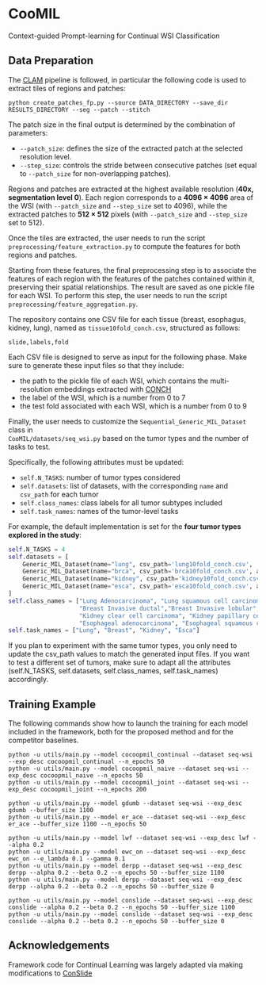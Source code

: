 # CooMIL
Context-guided Prompt-learning for Continual WSI Classification

## Data Preparation

The [CLAM](https://github.com/mahmoodlab/CLAM) pipeline is followed, in particular the following code is used to extract tiles of regions and patches:
```
python create_patches_fp.py --source DATA_DIRECTORY --save_dir RESULTS_DIRECTORY --seg --patch --stitch 
```

The patch size in the final output is determined by the combination of parameters:  
- `--patch_size`: defines the size of the extracted patch at the selected resolution level.  
- `--step_size`: controls the stride between consecutive patches (set equal to `--patch_size` for non-overlapping patches).  

Regions and patches are extracted at the highest available resolution (**40x, segmentation level 0**). Each region corresponds to a **4096 × 4096** area of the WSI (with `--patch_size` and `--step_size` set to 4096), while the extracted patches to **512 × 512** pixels (with `--patch_size` and `--step_size` set to 512).

Once the tiles are extracted, the user needs to run the script `preprocessing/feature_extraction.py` to compute the features for both regions and patches.  

Starting from these features, the final preprocessing step is to associate the features of each region with the features of the patches contained within it, preserving their spatial relationships. The result are saved as one pickle file for each WSI. To perform this step, the user needs to run the script `preprocessing/feature_aggregation.py`.

The repository contains one CSV file for each tissue (breast, esophagus, kidney, lung), named as `tissue10fold_conch.csv`, structured as follows:
```
slide,labels,fold
```
Each CSV file is designed to serve as input for the following phase. Make sure to generate these input files so that they include:  

- the path to the pickle file of each WSI, which contains the multi-resolution embeddings extracted with [CONCH](https://github.com/mahmoodlab/CONCH.git)  
- the label of the WSI, which is a number from 0 to 7
- the test fold associated with each WSI, which is a number from 0 to 9

Finally, the user needs to customize the `Sequential_Generic_MIL_Dataset` class in  
`CooMIL/datasets/seq_wsi.py` based on the tumor types and the number of tasks to test.  

Specifically, the following attributes must be updated:  
- `self.N_TASKS`: number of tumor types considered  
- `self.datasets`: list of datasets, with the corresponding `name` and `csv_path` for each tumor  
- `self.class_names`: class labels for all tumor subtypes included  
- `self.task_names`: names of the tumor-level tasks  

For example, the default implementation is set for the **four tumor types explored in the study**:

```python
self.N_TASKS = 4
self.datasets = [
    Generic_MIL_Dataset(name="lung", csv_path='lung10fold_conch.csv',  args=self.args),
    Generic_MIL_Dataset(name="brca", csv_path='brca10fold_conch.csv', args=self.args),
    Generic_MIL_Dataset(name="kidney", csv_path='kidney10fold_conch.csv', args=self.args),
    Generic_MIL_Dataset(name="esca", csv_path='esca10fold_conch.csv', args=self.args)
]
self.class_names = ["Lung Adenocarcinoma", "Lung squamous cell carcinoma", 
                    "Breast Invasive ductal","Breast Invasive lobular", 
                    "Kidney clear cell carcinoma", "Kidney papillary cell carcinoma",
                    "Esophageal adenocarcinoma", "Esophageal squamous cell carcinoma"]
self.task_names = ["Lung", "Breast", "Kidney", "Esca"]
```
If you plan to experiment with the same tumor types, you only need to update the csv_path values to match the generated input files.
If you want to test a different set of tumors, make sure to adapt all the attributes (self.N_TASKS, self.datasets, self.class_names, self.task_names) accordingly.

## Training Example

The following commands show how to launch the training for each model included in the framework, both for the proposed method and for the competitor baselines.


```
python -u utils/main.py --model cocoopmil_continual --dataset seq-wsi --exp_desc cocoopmil_continual --n_epochs 50
python -u utils/main.py --model cocoopmil_naive --dataset seq-wsi --exp_desc cocoopmil_naive --n_epochs 50
python -u utils/main.py --model cocoopmil_joint --dataset seq-wsi --exp_desc cocoopmil_joint --n_epochs 200

python -u utils/main.py --model gdumb --dataset seq-wsi --exp_desc gdumb --buffer_size 1100 
python -u utils/main.py --model er_ace --dataset seq-wsi --exp_desc er_ace --buffer_size 1100 --n_epochs 50 

python -u utils/main.py --model lwf --dataset seq-wsi --exp_desc lwf --alpha 0.2
python -u utils/main.py --model ewc_on --dataset seq-wsi --exp_desc ewc_on --e_lambda 0.1 --gamma 0.1
python -u utils/main.py --model derpp --dataset seq-wsi --exp_desc derpp --alpha 0.2 --beta 0.2 --n_epochs 50 --buffer_size 1100
python -u utils/main.py --model derpp --dataset seq-wsi --exp_desc derpp --alpha 0.2 --beta 0.2 --n_epochs 50 --buffer_size 0

python -u utils/main.py --model conslide --dataset seq-wsi --exp_desc conslide --alpha 0.2 --beta 0.2 --n_epochs 50 --buffer_size 1100
python -u utils/main.py --model conslide --dataset seq-wsi --exp_desc conslide --alpha 0.2 --beta 0.2 --n_epochs 50 --buffer_size 0 

```

## Acknowledgements

Framework code for Continual Learning was largely adapted via making modifications to [ConSlide](https://github.com/HKU-MedAI/ConSlide)
